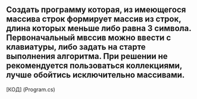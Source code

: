 ## Создать программу которая, из имеющегося массива строк формирует массив из строк, длина которых меньше либо равна 3 символа. Первоначальный мвссив можно ввести с клавиатуры, либо задать на старте выполнения алгоритма. При решении не рекомендуется пользоваться коллекциями, лучше обойтись исключительно массивами.
[КОД] (Program.cs)